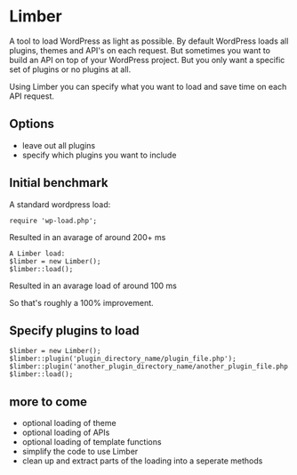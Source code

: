 Limber
======

A tool to load WordPress as light as possible. By default WordPress loads all plugins, themes and API's on each request. But sometimes you want to build an API on top of your WordPress project. But you only want a specific set of plugins or no plugins at all. 

Using Limber you can specify what you want to load and save time on each API request.

## Options
* leave out all plugins
* specify which plugins you want to include

## Initial benchmark

A standard wordpress load:

```
require 'wp-load.php';
```

Resulted in an avarage of around 200+ ms

```
A Limber load:
$limber = new Limber();
$limber::load();
```

Resulted in an avarage load of around 100 ms

So that's roughly a 100% improvement.

## Specify plugins to load

```
$limber = new Limber();
$limber::plugin('plugin_directory_name/plugin_file.php');
$limber::plugin('another_plugin_directory_name/another_plugin_file.php');
$limber::load();

```

## more to come
* optional loading of theme
* optional loading of APIs
* optional loading of template functions
* simplify the code to use Limber
* clean up and extract parts of the loading into a seperate methods



